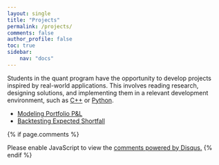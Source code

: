 ```yaml
---
layout: single
title: "Projects"
permalink: /projects/
comments: false
author_profile: false
toc: true
sidebar:
    nav: "docs"
---
```

Students in the quant program have the opportunity to develop projects inspired by real-world applications. This involves reading research, designing solutions, and implementing them in a relevant development environment, such as [C++](https://pbenson.github.io/cpp/index.html) or [Python](https://pbenson.github.io/python/index.html).

- [Modeling Portfolio P&L](https://dlu-umich.github.io/friday-workshop/portfolio_modeling.html)
- [Backtesting Expected Shortfall](https://dlu-umich.github.io/friday-workshop/backtesting_expected_shortfall.html)

{% if page.comments %}
<div id="disqus_thread"></div>
<script>

/**
*  RECOMMENDED CONFIGURATION VARIABLES: EDIT AND UNCOMMENT THE SECTION BELOW TO INSERT DYNAMIC VALUES FROM YOUR PLATFORM OR CMS.
*  LEARN WHY DEFINING THESE VARIABLES IS IMPORTANT: https://disqus.com/admin/universalcode/#configuration-variables*/
/*
var disqus_config = function () {
this.page.url = PAGE_URL;  // Replace PAGE_URL with your page's canonical URL variable
this.page.identifier = PAGE_IDENTIFIER; // Replace PAGE_IDENTIFIER with your page's unique identifier variable
};
*/
(function() { // DON'T EDIT BELOW THIS LINE
var d = document, s = d.createElement('script');
s.src = 'https://israeldi.disqus.com/embed.js';
s.setAttribute('data-timestamp', +new Date());
(d.head || d.body).appendChild(s);
})();
</script>
<noscript>Please enable JavaScript to view the <a href="https://disqus.com/?ref_noscript">comments powered by Disqus.</a></noscript>
{% endif %}

